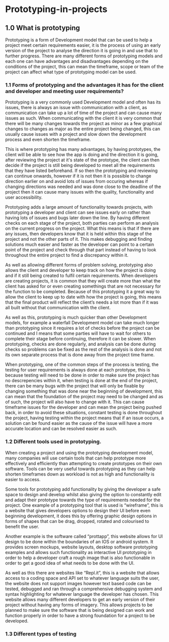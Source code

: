 # Prototyping-in-projects

## 1.0 What is prototyping
Prototyping is a form of Development model that can be used to help a project meet certain requirements easier, it is the process of using an early version of the project to analyse the direction it is going in and use that to further progress. There are many different forms of prototyping models and each one can have advantages and disadvantages depending on the conditions of the project, this can mean the timeframe, scope or team of the project can affect what type of prototyping model can be used.

### 1.1 Forms of prototyping and the advantages it has for the client and developer and meeting user requirements?

Prototyping is a very commonly used Development model and often has its issues, there is always an issue with communication with a client, as communication can take up a lot of time of the project and can cause many issues as such. When communicating with the client it is very common that there will be many changes towards the project as minor as a few graphical changes to changes as major as the entire project being changed, this can usually cause issues with a project and slow down the development process and even shorten the timeframe.

This is where prototyping has many advantages, by having prototypes, the client will be able to see how the app is doing and the direction it is going, after reviewing the project at it's state of the prototype, the client can then decide if the project is still being developed to meet all the requirements that they have listed beforehand. If so then the prototyping and reviewing can continue onwards, however if it is not then it is possible to change direction earlier on and avoid lots of issues from occuring whereas if changing directions was needed and was done close to the deadline of the project then it can cause many issues with the quality, functionality and user accessibility.

Prototyping adds a large amount of functionality towards projects, with prototyping a developer and client can see issues early on rather than having lots of issues and bugs later down the line. By having different checks on each stage of the project, both parties can perform an analysis on the current progress on the project. What this means is that if there are any issues, then developers know that it is held within this stage of the project and not the other parts of it. This makes debugging and finding solutions much easier and faster as the developer can point to a certain point of the project and check through that part instead of having to look throughout the entire project to find a discrepancy within it.

As well as allowing different forms of problem solving, prototyping also allows the client and developer to keep track on how the project is doing and if it still being created to fulfil certain requirements. When developers are creating projects, it is common that they will create more than what the client has asked for or even creating somethings that are not necessary for the function to be completed. Because of this prototyping it a great way to allow the client to keep up to date with how the project is going, this means that the final product will reflect the client’s needs a lot more than if it was all built without that communication with the client.

As well as this, prototyping is much quicker than other Development models, for example a waterfall Development model can take much longer than prototyping since it requires a lot of checks before the project can be continued and I means that some parties will have to wait for others to complete their stage before continuing, therefore it can be slower. When prototyping, checks are done regularly, and analysis can be done during checks so problems can be fixed as the rest of the analysis is done and not its own separate process that is done away from the project time frame.

When prototyping, one of the common steps of the process is testing, the testing for user requirements is always done at each prototype, this is because testing will need to be done in order to make sure the project has no descrepencies within it, when testing is done at the end of the project, there can be many bugs with the project that will only be fixable by changing something that was done near the beginning of development, this can mean that the foundation of the project may need to be changed and as of such, the project will also have to change with it. This can cause timeframe issues for the developer and can mean the project being pushed back, in order to avoid these situations, constant testing is done throughout the project, having testing within the project means that if an issue occurs, a solution can be found easier as the cause of the issue will have a more accurate location and can be resolved easier as such.

### 1.2 Different tools used in prototyping.

When creating a project and using the prototyping development model, many companies will use certain tools that can help prototype more effectively and efficiently than attempting to create prototypes on their own software. Tools can be very useful towards prototyping as they can help shorten timeframes down as workload is not as high and functionality is easier to access. 

Some tools for prototyping add functionality by giving the developer a safe space to design and develop whilst also giving the option to constantly edit and adapt their prototype towards the type of requirements needed for the project. One example of a prototyping tool that is used is “wireframe”, this is a website that gives developers options to design their UI before even beginning development, it does this by offering graphic design options in forms of shapes that can be drag, dropped, rotated and colourised to benefit the user.

Another example is the software called “prottapp”, this website allows for UI design to be done within the boundaries of an IOS or android system. It provides screen mockups, website layouts, desktop software prototyping examples and allows such functionality as interactive UI prototyping in order to help a developer craft a rough image that is also functionable in order to get a good idea of what needs to be done with the UI.

As well as this there are websites like “Repl.it”, this is a website that allows access to a coding space and API set to whatever language suits the user, the website does not support images however text based code can be tested, debugged and ran through a comprehensive debugging system and syntax highlighting for whatever language the developer has chosen. This website allows many different developers to get an early version of their project without having any forms of imagery. This allows projects to be planned to make sure the software that is being designed can work and function properly in order to have a strong foundation for a project to be developed.

### 1.3 Different types of testing



















